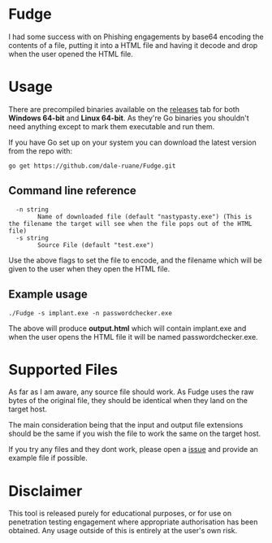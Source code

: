 # Fudge

I had some success with on Phishing engagements by base64 encoding the contents of a file, putting it into a HTML file and having it decode and drop when the user opened the HTML file. 


# Usage
There are precompiled binaries available on the [releases](https://github.com/dale-ruane/Fudge/releases) tab for both **Windows 64-bit** and **Linux 64-bit**. As they're Go binaries you shouldn't need anything except to mark them executable and run them.

If you have Go set up on your system you can download the latest version from the repo with:

    go get https://github.com/dale-ruane/Fudge.git

## Command line reference
      -n string
            Name of downloaded file (default "nastypasty.exe") (This is the filename the target will see when the file pops out of the HTML file)
      -s string
            Source File (default "test.exe")

Use the above flags to set the file to encode, and the filename which will be given to the user when they open the HTML file.  

## Example usage

    ./Fudge -s implant.exe -n passwordchecker.exe
The above will produce  **output.html** which will contain implant.exe and when the user opens the HTML file it will be named passwordchecker.exe. 

# Supported Files
As far as I am aware, any source file should work. As Fudge uses the raw bytes of the original file, they should be identical when they land on the target host.

The main consideration being that the input and output file extensions should be the same if you wish the file to work the same on the target host.

If you try any files and they dont work, please open a [issue](https://github.com/dale-ruane/Fudge/issues) and provide an example file if possible.

# Disclaimer
This tool is released purely for educational purposes, or for use on penetration testing engagement where appropriate authorisation has been obtained. Any usage outside of this is entirely at the user's own risk.
